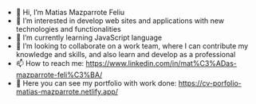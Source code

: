 - 👋 Hi, I’m Matias Mazparrote Feliu
- 👀 I’m interested in develop web sites and applications with new technologies and functionalities
- 🌱 I’m currently learning JavaScript language
- 💞️ I’m looking to collaborate on a work team, where I can contribute my knowledge and skills, and also learn and develop as a professional
- 📫 How to reach me: https://www.linkedin.com/in/mat%C3%ADas-mazparrote-feli%C3%BA/
- 💼 Here you can see my portfolio with work done: https://cv-porfolio-matias-mazparrote.netlify.app/

<!---
matiasfeliu92/matiasfeliu92 is a ✨ special ✨ repository because its `README.md` (this file) appears on your GitHub profile.
You can click the Preview link to take a look at your changes.
--->
